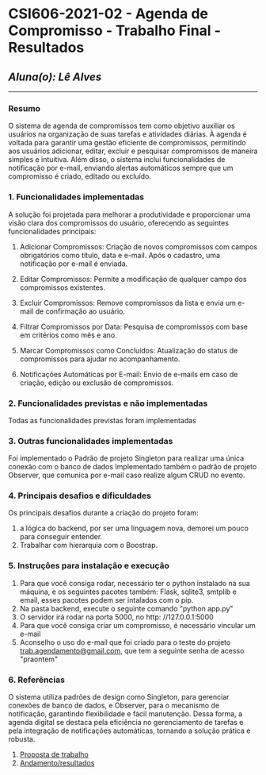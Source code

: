 # **CSI606-2021-02 - Agenda de Compromisso - Trabalho Final - Resultados**

## *Aluna(o): Lê Alves*

--------------

<!-- Este documento tem como objetivo apresentar o projeto desenvolvido, considerando o que foi definido na proposta e o produto final. -->

### Resumo

  O sistema de agenda de compromissos tem como objetivo auxiliar os usuários na organização de suas tarefas e atividades diárias. À agenda é voltada para garantir uma gestão eficiente de compromissos, permitindo aos usuários adicionar, editar, excluir e pesquisar compromissos de maneira simples e intuitiva. Além disso, o sistema inclui funcionalidades de notificação por e-mail, enviando alertas automáticos sempre que um compromisso é criado, editado ou excluído.

### 1. Funcionalidades implementadas
 A solução foi projetada para melhorar a produtividade e proporcionar uma visão clara dos compromissos do usuário, oferecendo as seguintes funcionalidades principais:

  1. Adicionar Compromissos: Criação de novos compromissos com campos obrigatórios como título, data e e-mail. Após o cadastro, uma notificação por e-mail é enviada.

  2. Editar Compromissos: Permite a modificação de qualquer campo dos compromissos existentes.

  3. Excluir Compromissos: Remove compromissos da lista e envia um e-mail de confirmação ao usuário.

  4. Filtrar Compromissos por Data: Pesquisa de compromissos com base em critérios como mês e ano.

  5. Marcar Compromissos como Concluídos: Atualização do status de compromissos para ajudar no acompanhamento.

  6. Notificações Automáticas por E-mail: Envio de e-mails em caso de criação, edição ou exclusão de compromissos.
  
### 2. Funcionalidades previstas e não implementadas
Todas as funcionalidades previstas foram implementadas

### 3. Outras funcionalidades implementadas
Foi implementado o Padrão de projeto Singleton para realizar uma única conexão com o banco de dados 
Implementado também o padrão de projeto Observer, que comunica por e-mail caso realize algum CRUD no evento.

### 4. Principais desafios e dificuldades
Os principais desafios durante a criação do projeto foram:
1. a lógica do backend, por ser uma linguagem nova, demorei um pouco para conseguir entender. 
2. Trabalhar com hierarquia com o Boostrap. 

### 5. Instruções para instalação e execução
1. Para que você consiga rodar, necessário ter o python instalado na
sua máquina, e os seguintes pacotes também: Flask, sqlite3, smtplib e email, 
esses pacotes podem ser intalados com o pip. 
2. Na pasta backend, execute o seguinte comando "python app.py"
3. O servidor irá rodar na porta 5000, no http: //127.0.0.1:5000 
4. Para que você consiga criar um compromisso, é necessário vincular um e-mail 
5. Aconselho o uso do e-mail que foi criado para o teste do projeto 
trab.agendamento@gmail.com, que tem a seguinte senha de acesso "praontem"


### 6. Referências
  O sistema utiliza padrões de design como Singleton, para gerenciar conexões de banco de dados, e Observer, para o mecanismo de notificação, garantindo flexibilidade e fácil manutenção. Dessa forma, a agenda digital se destaca pela eficiência no gerenciamento de tarefas e pela integração de notificações automáticas, tornando a solução prática e robusta.


1. [Proposta de trabalho](./01-proposal.md)
1. [Andamento/resultados](./02-final-version.md)